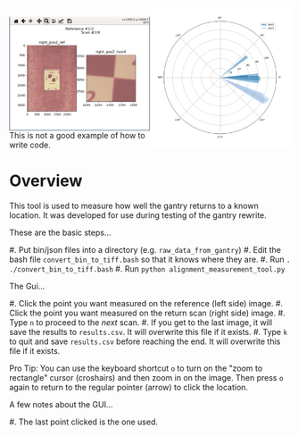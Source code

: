 
<img align='right' width='50%' src='https://github.com/phytooracle/gantry_alignment_measurement_tool/raw/main/docs/assets/rose.png'><br>
<img align='right' width='50%' src='https://github.com/phytooracle/gantry_alignment_measurement_tool/raw/main/docs/assets/screen.png'>


This is not a good example of how to write code.

# Overview

This tool is used to measure how well the gantry returns to a known location. It was developed for use during testing of the gantry rewrite.

These are the basic steps...

#. Put bin/json files into a directory (e.g. `raw_data_from_gantry`)
#. Edit the bash file `convert_bin_to_tiff.bash` so that it knows where they are.
#. Run `. ./convert_bin_to_tiff.bash`
#. Run `python alignment_measurement_tool.py`

The Gui...

#. Click the point you want measured on the reference (left side) image.
#. Click the point you want measured on the return scan (right side) image.
#. Type `n` to proceed to the _next_ scan.
#. If you get to the last image, it will save the results to `results.csv`.  It will overwrite this file if it exists.
#. Type `k` to quit and save `results.csv` before reaching the end.  It will overwrite this file if it exists.

Pro Tip: You can use the keyboard shortcut `o` to turn on the "zoom to rectangle" cursor (croshairs) and then zoom in on the image.  Then press `o` again to return to the regular pointer (arrow) to click the location.

A few notes about the GUI...

#. The last point clicked is the one used.

